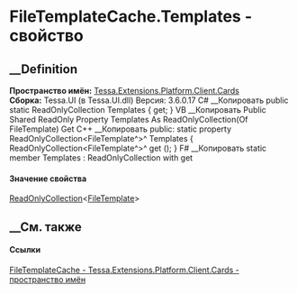 # FileTemplateCache.Templates - свойство
##  __Definition
 **Пространство имён:**
[Tessa.Extensions.Platform.Client.Cards](N_Tessa_Extensions_Platform_Client_Cards.htm)  
 **Сборка:** Tessa.UI (в Tessa.UI.dll) Версия: 3.6.0.17
C# __Копировать
     public static ReadOnlyCollection<FileTemplate> Templates { get; }
VB __Копировать
     Public Shared ReadOnly Property Templates As ReadOnlyCollection(Of FileTemplate)
    	Get
C++ __Копировать
     public:
    static property ReadOnlyCollection<FileTemplate^>^ Templates {
    	ReadOnlyCollection<FileTemplate^>^ get ();
    }
F# __Копировать
     static member Templates : ReadOnlyCollection<FileTemplate> with get
#### Значение свойства
[ReadOnlyCollection](https://learn.microsoft.com/dotnet/api/system.collections.objectmodel.readonlycollection-1)<[FileTemplate](T_Tessa_Extensions_Platform_Client_Cards_FileTemplate.htm)>
##  __См. также
#### Ссылки
[FileTemplateCache -
](T_Tessa_Extensions_Platform_Client_Cards_FileTemplateCache.htm)
[Tessa.Extensions.Platform.Client.Cards - пространство
имён](N_Tessa_Extensions_Platform_Client_Cards.htm)
